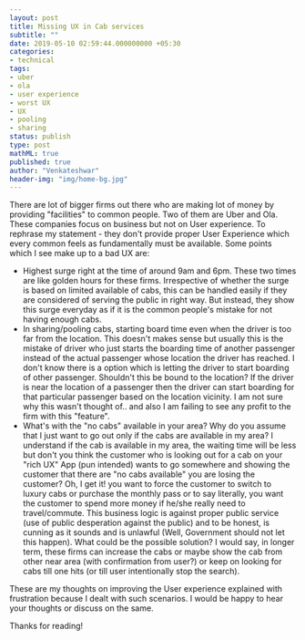 ```yaml
---
layout: post
title: Missing UX in Cab services
subtitle: ""
date: 2019-05-10 02:59:44.000000000 +05:30
categories:
- technical
tags:
- uber
- ola
- user experience
- worst UX
- UX
- pooling
- sharing
status: publish
type: post
mathML: true
published: true
author: "Venkateshwar"
header-img: "img/home-bg.jpg"
---
```




There are lot of bigger firms out there who are making lot of money by providing "facilities" to common people.  Two of them are Uber and Ola.  These companies focus on business but not on User experience.  To rephrase my statement - they don't provide proper User Experience which every common feels as fundamentally must be available. Some points which I see make up to a bad UX are:

- Highest surge right at the time of around 9am and 6pm. These two times are like golden hours for these firms. Irrespective of whether the surge is based on limited available of cabs,  this can be handled easily if they are considered of serving the public in right way.  But instead,  they show this surge everyday as if it is the common people's mistake for not having enough cabs. 
- In sharing/pooling cabs, starting board time even when the driver is too far from the location. This doesn't makes sense but usually this is the mistake of driver who just starts the boarding time of another passenger instead of the actual passenger whose location the driver has reached. I don't know there is a  option which is letting the driver to start boarding of other passenger.  Shouldn't this be bound to the location?  If the driver is near the location of a passenger then the driver can start boarding for that particular passenger based on the location vicinity. I am not sure why this wasn't thought of.. and also I am failing to see any profit to the firm with this "feature".
- What's with the "no cabs" available in your area?  Why do you assume that I just want to go out only if the cabs are available in my area?  I understand if the cab is available in my area,  the waiting time will be less but don't you think the customer who is looking out for a cab on your "rich UX" App (pun intended)  wants to go somewhere and showing the customer that there are "no cabs available" you are losing the customer? Oh,  I get it!  you want to force the customer to switch to luxury cabs or purchase the monthly pass or to say literally,  you want the customer to spend more money if he/she really need to travel/commute. This business logic is against proper public service (use of public desperation against the public) and to be honest,  is cunning as it sounds and is unlawful (Well, Government should not let this happen). What could be the possible solution?  I would say,  in longer term, these firms can increase the cabs or maybe show the cab from other near area (with confirmation from user?)  or keep on looking for cabs till one hits (or till user intentionally stop the search). 

These are my thoughts on improving the User experience explained with frustration because I dealt with such scenarios.  I would be happy to hear your thoughts or discuss on the same. 

Thanks for reading!  
